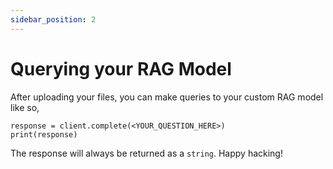 ```yaml
---
sidebar_position: 2
---
```


# Querying your RAG Model

After uploading your files, you can make queries to your custom RAG model like so,

```
response = client.complete(<YOUR_QUESTION_HERE>)
print(response)
```

The response will always be returned as a `string`. Happy hacking!